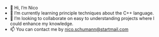 - 👋 Hi, I’m Nico
- 🌱 I’m currently learning principle techniques about the C++ language.
- 💞️ I’m looking to collaborate on easy to understanding projects where I could enhance my knowledge.
- 📫 You can contact me by nico.schumann@startmail.com

<!---
NicoSchumann/NicoSchumann is a ✨ special ✨ repository because its `README.md` (this file) appears on your GitHub profile.
You can click the Preview link to take a look at your changes.
--->
